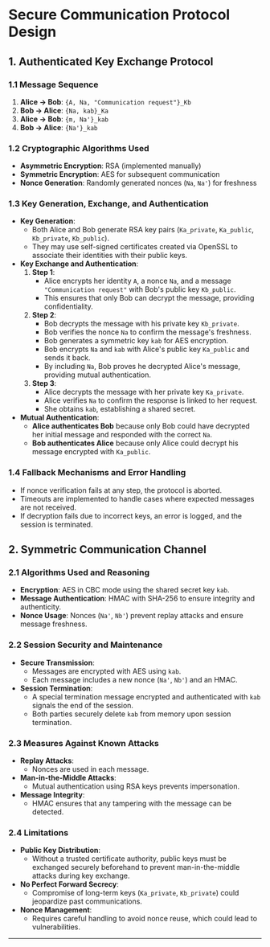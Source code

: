 
# Secure Communication Protocol Design

## 1. Authenticated Key Exchange Protocol

### 1.1 Message Sequence

1. **Alice → Bob**: `{A, Na, "Communication request"}_Kb`
2. **Bob → Alice**: `{Na, kab}_Ka`
3. **Alice → Bob**: `{m, Na'}_kab`
4. **Bob → Alice**: `{Na'}_kab`

### 1.2 Cryptographic Algorithms Used

- **Asymmetric Encryption**: RSA (implemented manually)
- **Symmetric Encryption**: AES for subsequent communication
- **Nonce Generation**: Randomly generated nonces (`Na`, `Na'`) for freshness

### 1.3 Key Generation, Exchange, and Authentication

- **Key Generation**:
    - Both Alice and Bob generate RSA key pairs (`Ka_private`, `Ka_public`, `Kb_private`, `Kb_public`).
    - They may use self-signed certificates created via OpenSSL to associate their identities with their public keys.
- **Key Exchange and Authentication**:
    1. **Step 1**:
        - Alice encrypts her identity `A`, a nonce `Na`, and a message `"Communication request"` with Bob's public key `Kb_public`.
        - This ensures that only Bob can decrypt the message, providing confidentiality.
    2. **Step 2**:
        - Bob decrypts the message with his private key `Kb_private`.
        - Bob verifies the nonce `Na` to confirm the message's freshness.
        - Bob generates a symmetric key `kab` for AES encryption.
        - Bob encrypts `Na` and `kab` with Alice's public key `Ka_public` and sends it back.
        - By including `Na`, Bob proves he decrypted Alice's message, providing mutual authentication.
    3. **Step 3**:
        - Alice decrypts the message with her private key `Ka_private`.
        - Alice verifies `Na` to confirm the response is linked to her request.
        - She obtains `kab`, establishing a shared secret.
- **Mutual Authentication**:
    - **Alice authenticates Bob** because only Bob could have decrypted her initial message and responded with the correct `Na`.
    - **Bob authenticates Alice** because only Alice could decrypt his message encrypted with `Ka_public`.

### 1.4 Fallback Mechanisms and Error Handling

- If nonce verification fails at any step, the protocol is aborted.
- Timeouts are implemented to handle cases where expected messages are not received.
- If decryption fails due to incorrect keys, an error is logged, and the session is terminated.

## 2. Symmetric Communication Channel

### 2.1 Algorithms Used and Reasoning

- **Encryption**: AES in CBC mode using the shared secret key `kab`.
- **Message Authentication**: HMAC with SHA-256 to ensure integrity and authenticity.
- **Nonce Usage**: Nonces (`Na'`, `Nb'`) prevent replay attacks and ensure message freshness.

### 2.2 Session Security and Maintenance

- **Secure Transmission**:
    - Messages are encrypted with AES using `kab`.
    - Each message includes a new nonce (`Na'`, `Nb'`) and an HMAC.
- **Session Termination**:
    - A special termination message encrypted and authenticated with `kab` signals the end of the session.
    - Both parties securely delete `kab` from memory upon session termination.

### 2.3 Measures Against Known Attacks

- **Replay Attacks**:
    - Nonces are used in each message.
- **Man-in-the-Middle Attacks**:
    - Mutual authentication using RSA keys prevents impersonation.
- **Message Integrity**:
    - HMAC ensures that any tampering with the message can be detected.

### 2.4 Limitations

- **Public Key Distribution**:
    - Without a trusted certificate authority, public keys must be exchanged securely beforehand to prevent man-in-the-middle attacks during key exchange.
- **No Perfect Forward Secrecy**:
    - Compromise of long-term keys (`Ka_private`, `Kb_private`) could jeopardize past communications.
- **Nonce Management**:
    - Requires careful handling to avoid nonce reuse, which could lead to vulnerabilities.

---
